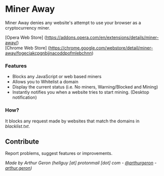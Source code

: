 # Miner Away
Miner Away denies any website's attempt to use your browser as a cryptocurrency miner.

[Opera Web Store] (https://addons.opera.com/en/extensions/details/miner-away/)   
[Chrome Web Store] (https://chrome.google.com/webstore/detail/miner-away/fogeciakcpgnbjjnacoddpofmlebchnn)

### Features
- Blocks any JavaScript or web based miners
- Allows you to Whitelist a domain
- Display the current status (i.e. No miners, Warning/Blocked and Mining)
- Instantly notifies you when a website tries to start mining. (Desktop notification)

### How?
It blocks any request made by websites that match the domains in *blacklist.txt*.

## Contribute
Report problems, suggest features or improvements.

*Made by Arthur Geron (hellguy [at] protonmail [dot] com - [@arthurgeron](https://www.twitter.com/arthurgeron) - [arthur.geron](https://arthurgeron.azurewebsites.net/))*
